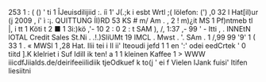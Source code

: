 253 1 : ( () ' ti 1 ÎJeuisdilijiid :. íỉ 1' J(.;k i esbt Wrtl ;( lölefon: (') ,0 32 l Hat[il)ur (j 2009 , í' ì :¡. QUITTUNG ÍI)RD 53 KS # m/ Am . , 2 ! m)¿it MS 1 Pf)ntmeb tl |, i tt 1 Köti t 2 ■ 1 3i:)kö ,'- 10 2 : 0 2 : t SAM ), /, 1:37 ,- 99 ' - Itti , . INNEtN lOTAL Credit Sales St.Ni . .!.)SliUMt 19 IMCL . Mwst . '. SAm . 1 /,99 99 '9' 1 ( 33 1 . « MWSl 1 ,28 Hat. Ilii tei i Il ii' Iteoudi jefd 1 1 en ':' odei eedCrtek ' 0 tiitd ].K klelriet i Suf Idill ik ten! a 1 1 kleinen Kaffee 1 > WWW iiicdfJiialds.de/deirifeeiilidiik tjeOdkuef k to(j ' ei f Vielen IJank fuisi' Itifen liesiitni
